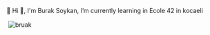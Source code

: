 
🌱 Hi 👋, I'm Burak Soykan, I’m currently learning in Ecole 42 in kocaeli



<p>&nbsp;<img align="center" src="https://github-readme-stats.vercel.app/api?username=bruak&show_icons=true&locale=en" alt="bruak" /></p>
